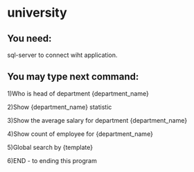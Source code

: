 # university

## You need:
sql-server to connect wiht application.

## You may type next command:
1)Who is head of department {department_name}

2)Show {department_name} statistic

3)Show the average salary for department {department_name}

4)Show count of employee for {department_name}

5)Global search by {template}

6)END - to ending this program
